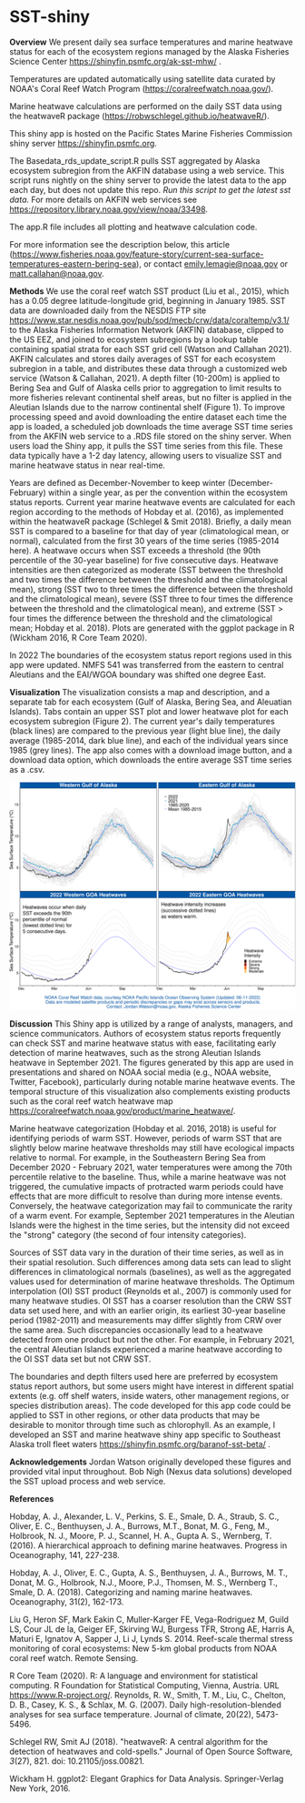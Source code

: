 # SST-shiny

**Overview** 
We present daily sea surface temperatures and marine heatwave status for each of the ecosystem regions managed by the Alaska Fisheries Science Center https://shinyfin.psmfc.org/ak-sst-mhw/ . 

Temperatures are updated automatically using satellite data curated by NOAA's Coral Reef Watch Program (https://coralreefwatch.noaa.gov/). 

Marine heatwave calculations are performed on the daily SST data using the heatwaveR package (https://robwschlegel.github.io/heatwaveR/).

This shiny app is hosted on the Pacific States Marine Fisheries Commission shiny server https://shinyfin.psmfc.org.

The Basedata_rds_update_script.R pulls SST aggregated by Alaska ecosystem subregion from the AKFIN database using a web service. This script runs nightly on the shiny server to provide the latest data to the app each day, but does not update this repo. *Run this script to get the latest sst data.* For more details on AKFIN web services see https://repository.library.noaa.gov/view/noaa/33498.

The app.R file includes all plotting and heatwave calculation code.

For more information see the description below, this article (https://www.fisheries.noaa.gov/feature-story/current-sea-surface-temperatures-eastern-bering-sea), or contact emily.lemagie@noaa.gov or matt.callahan@noaa.gov.


**Methods**
We use the coral reef watch SST product (Liu et al., 2015), which has a 0.05 degree latitude-longitude grid, beginning in January 1985. 
SST data are downloaded daily from the NESDIS FTP site https://www.star.nesdis.noaa.gov/pub/sod/mecb/crw/data/coraltemp/v3.1/ to the Alaska Fisheries Information Network (AKFIN) database, clipped to the US EEZ, and joined to ecosystem subregions by a lookup table containing spatial strata for each SST grid cell (Watson and Callahan 2021).
AKFIN calculates and stores daily averages of SST for each ecosystem subregion in a table, and distributes these data through a customized web service (Watson & Callahan, 2021).
A depth filter (10-200m) is applied to Bering Sea and Gulf of Alaska cells prior to aggregation to limit results to more fisheries relevant continental shelf areas, but no filter is applied in the Aleutian Islands due to the narrow continental shelf (Figure 1). 
To improve processing speed and avoid downloading the entire dataset each time the app is loaded, a scheduled job downloads the time average SST time series from the AKFIN web service to a .RDS file stored on the shiny server.
When users load the Shiny app, it pulls the SST time series from this file.
These data typically have a 1-2 day latency, allowing users to visualize SST and marine heatwave status in near real-time.

Years are defined as December-November to keep winter (December-February) within a single year, as per the convention within the ecosystem status reports. 
Current year marine heatwave events are calculated for each region according to the methods of Hobday et al. (2016), as implemented within the heatwaveR package (Schlegel & Smit 2018). 
Briefly, a daily mean SST is compared to a baseline for that day of year (climatological mean, or normal), calculated from the first 30 years of the time series (1985-2014 here). 
A heatwave occurs when SST exceeds a threshold (the 90th percentile of the 30-year baseline) for five consecutive days.
Heatwave intensities are then categorized as moderate (SST between the threshold and two times the difference between the threshold and the climatological mean), strong (SST two to three times the difference between the threshold and the climatological mean), severe (SST three to four times the difference between the threshold and the climatological mean), and extreme (SST > four times the difference between the threshold and the climatological mean; Hobday et al. 2018). 
Plots are generated with the ggplot package in R (Wickham 2016, R Core Team 2020).

In 2022 The boundaries of the ecosystem status report regions used in this app were updated. 
NMFS 541 was transferred  from the eastern to central Aleutians and the EAI/WGOA boundary was shifted one degree East.

**Visualization**
The visualization consists a map and description, and a separate tab for each ecosystem (Gulf of Alaska, Bering Sea, and Aleuatian Islands).
Tabs contain an upper SST plot and lower heatwave plot for each ecosystem subregion (Figure 2). 
The current year's daily temperatures (black lines) are compared to the previous year (light blue line), the daily average (1985-2014, dark blue line), and each of the individual years since 1985 (grey lines). The app also comes with a download image button, and a download data option, which downloads the entire average SST time series as a .csv.

![Figure 2. Downloaded image from this shiny app for the Gulf of Alaska on 6/13/2022](Figures/GOA-SST-2022-06-13.png)

**Discussion**
This Shiny app is utilized by a range of analysts, managers, and science communicators. 
Authors of ecosystem status reports frequently can check SST and marine heatwave status with ease, facilitating early detection of marine heatwaves, such as the strong Aleutian Islands heatwave in September 2021. 
The figures generated by this app are used in presentations and shared on NOAA social media (e.g., NOAA website, Twitter, Facebook), particularly during notable marine heatwave events. 
The temporal structure of this visualization also complements existing products such as the coral reef watch heatwave map https://coralreefwatch.noaa.gov/product/marine_heatwave/. 


Marine heatwave categorization (Hobday et al. 2016, 2018) is useful for identifying periods of warm SST. 
However, periods of warm SST that are slightly below marine heatwave thresholds may still have ecological impacts relative to normal. 
For example, in the Southeastern Bering Sea from December 2020 - February 2021, water temperatures were among the 70th percentile relative to the baseline. 
Thus, while a marine heatwave was not triggered, the cumulative impacts of protracted warm periods could have effects that are more difficult to resolve than during more intense events. 
Conversely, the heatwave categorization may fail to communicate the rarity of a warm event. 
For example, September 2021 temperatures in the Aleutian Islands were the highest in the time series, but the intensity did not exceed the "strong" category (the second of four intensity categories).

Sources of SST data vary in the duration of their time series, as well as in their spatial resolution. 
Such differences among data sets can lead to slight differences in climatological normals (baselines), as well as the aggregated values used for determination of marine heatwave thresholds. 
The Optimum interpolation (OI) SST product (Reynolds et al., 2007) is commonly used for many heatwave studies. 
OI SST has a coarser resolution than the CRW SST data set used here, and with an earlier origin, its earliest 30-year baseline period (1982-2011) and measurements may differ slightly from CRW over the same area. 
Such discrepancies occasionally lead to a heatwave detected from one product but not the other. 
For example, in February 2021, the central Aleutian Islands experienced a marine heatwave according to the OI SST data set but not CRW SST.

The boundaries and depth filters used here are preferred by ecosystem status report authors, but some users might have interest in different spatial extents (e.g. off shelf waters, inside waters, other management regions, or species distribution areas).
The code developed for this app code could be applied to SST in other regions, or other data products that may be desirable to monitor through time such as chlorophyll.
As an example, I developed an SST and marine heatwave shiny app specific to Southeast Alaska troll fleet waters https://shinyfin.psmfc.org/baranof-sst-beta/ .

**Acknowledgements**
Jordan Watson originally developed these figures and provided vital input throughout. Bob Nigh (Nexus data solutions) developed the SST upload process and web service.

**References**

Hobday, A. J., Alexander, L. V., Perkins, S. E., Smale, D. A., Straub, S. C., Oliver, E. C., Benthuysen, J. A., Burrows, M.T., Bonat, M. G., Feng, M., Holbrook, N. J., Moore, P. J., Scannel, H. A., Gupta A. S.,  Wernberg, T. (2016). A hierarchical approach to defining marine heatwaves. Progress in Oceanography, 141, 227-238.

Hobday, A. J., Oliver, E. C., Gupta, A. S., Benthuysen, J. A., Burrows, M. T., Donat, M. G., Holbrook, N.J., Moore, P.J., Thomsen, M. S., Wernberg T., Smale, D. A. (2018). Categorizing and naming marine heatwaves. Oceanography, 31(2), 162-173.

Liu G, Heron SF, Mark Eakin C, Muller-Karger FE, Vega-Rodriguez M, Guild LS, Cour JL de la, Geiger EF, Skirving WJ, Burgess TFR, Strong AE, Harris A, Maturi E, Ignatov A, Sapper J, Li J, Lynds S. 2014. Reef-scale thermal stress monitoring of coral ecosystems: New 5-km global products from NOAA coral reef watch. Remote Sensing.

R Core Team (2020). R: A language and environment for statistical computing. R Foundation for Statistical Computing, Vienna, Austria. URL https://www.R-project.org/.
Reynolds, R. W., Smith, T. M., Liu, C., Chelton, D. B., Casey, K. S., & Schlax, M. G. (2007). Daily high-resolution-blended analyses for sea surface temperature. Journal of climate, 20(22), 5473-5496.

Schlegel RW, Smit AJ (2018). "heatwaveR: A central algorithm for the detection of heatwaves and cold-spells." Journal of Open Source Software, *3*(27), 821. doi: 10.21105/joss.00821.

Wickham H. ggplot2: Elegant Graphics for Data Analysis. Springer-Verlag New York, 2016.